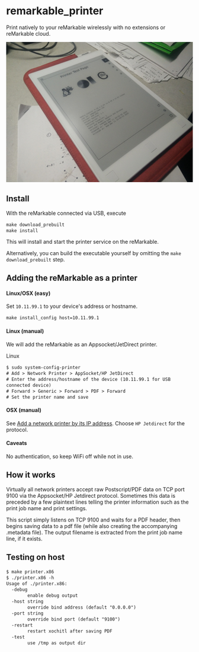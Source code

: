 # remarkable_printer

Print natively to your reMarkable wirelessly with no extensions or reMarkable cloud.

![](img.jpg)

## Install

With the reMarkable connected via USB, execute

    make download_prebuilt
    make install
    
This will install and start the printer service on the reMarkable.
    
Alternatively, you can build the executable yourself by omitting the `make download_prebuilt` step.

## Adding the reMarkable as a printer

#### Linux/OSX (easy)

Set `10.11.99.1` to your device's address or hostname.

    make install_config host=10.11.99.1

#### Linux (manual)

We will add the reMarkable as an Appsocket/JetDirect printer.

Linux

    $ sudo system-config-printer
    # Add > Network Printer > AppSocket/HP JetDirect
    # Enter the address/hostname of the device (10.11.99.1 for USB connected device)
    # Forward > Generic > Forward > PDF > Forward
    # Set the printer name and save
    
#### OSX (manual)

See [Add a network printer by its IP address](https://support.apple.com/guide/mac-help/add-a-printer-on-mac-mh14004/mac).  Choose `HP Jetdirect` for the protocol.

#### Caveats

No authentication, so keep WiFi off while not in use.

## How it works

Virtually all network printers accept raw Postscript/PDF data on TCP port 9100 via the Appsocket/HP Jetdirect protocol.  Sometimes this data is preceded by a few plaintext lines telling the printer information such as the print job name and print settings.

This script simply listens on TCP 9100 and waits for a PDF header, then begins saving data to a pdf file (while also creating the accompanying .metadata file).  The output filename is extracted from the print job name line, if it exists.

## Testing on host

    $ make printer.x86
    $ ./printer.x86 -h
    Usage of ./printer.x86:
      -debug
            enable debug output
      -host string
            override bind address (default "0.0.0.0")
      -port string
            override bind port (default "9100")
      -restart
            restart xochitl after saving PDF
      -test
            use /tmp as output dir
